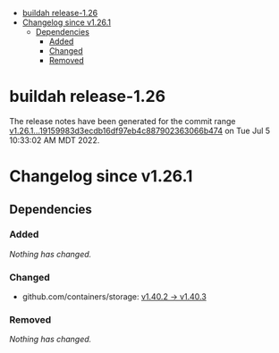 - [buildah release-1.26](#buildah-release-126)
- [Changelog since v1.26.1](#changelog-since-v1261)
  - [Dependencies](#dependencies)
    - [Added](#added)
    - [Changed](#changed)
    - [Removed](#removed)

# buildah release-1.26

The release notes have been generated for the commit range
[v1.26.1...19159983d3ecdb16df97eb4c887902363066b474](https://github.com/containers/buildah/compare/v1.26.1...19159983d3ecdb16df97eb4c887902363066b474) on Tue Jul  5 10:33:02 AM MDT 2022.

# Changelog since v1.26.1

## Dependencies

### Added
_Nothing has changed._

### Changed
- github.com/containers/storage: [v1.40.2 → v1.40.3](https://github.com/containers/storage/compare/v1.40.2...v1.40.3)

### Removed
_Nothing has changed._
